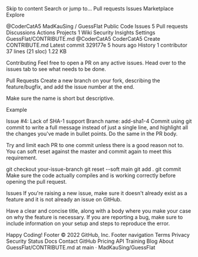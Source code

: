 Skip to content
Search or jump to…
Pull requests
Issues
Marketplace
Explore
 
@CoderCatA5 
MadKauSing
/
GuessFlat
Public
Code
Issues
5
Pull requests
Discussions
Actions
Projects
1
Wiki
Security
Insights
Settings
GuessFlat/CONTRIBUTE.md
@CoderCatA5
CoderCatA5 Create CONTRIBUTE.md
Latest commit 329177e 5 hours ago
 History
 1 contributor
37 lines (21 sloc)  1.22 KB

Contributing
Feel free to open a PR on any active issues. Head over to the issues tab to see what needs to be done.

Pull Requests
Create a new branch on your fork, describing the feature/bugfix, and add the issue number at the end.

Make sure the name is short but descriptive.

Example

Issue #4: Lack of SHA-1 support
Branch name: add-sha1-4
Commit using git commit to write a full message instead of just a single line, and highlight all the changes you've made in bullet points. Do the same in the PR body.

Try and limit each PR to one commit unless there is a good reason not to. You can soft reset against the master and commit again to meet this requirement.

git checkout your-issue-branch
git reset --soft main
git add .
git commit
Make sure the code actually compiles and is working correctly before opening the pull request.

Issues
If you're raising a new issue, make sure it doesn't already exist as a feature and it is not already an issue on GitHub.

Have a clear and concise title, along with a body where you make your case on why the feature is necessary.
If you are reporting a bug, make sure to include information on your setup and steps to reproduce the error.

Happy Coding!
Footer
© 2022 GitHub, Inc.
Footer navigation
Terms
Privacy
Security
Status
Docs
Contact GitHub
Pricing
API
Training
Blog
About
GuessFlat/CONTRIBUTE.md at main · MadKauSing/GuessFlat
